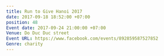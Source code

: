 ```yaml
---
title: Run to Give Hanoi 2017
date: 2017-09-18 18:52:00 +07:00
position: 48
Event date: 2017-09-24 21:00:00 +07:00
Venue: Do Duc Duc street
Event URL: https://www.facebook.com/events/892859587527852
Genre: charity
---
```


